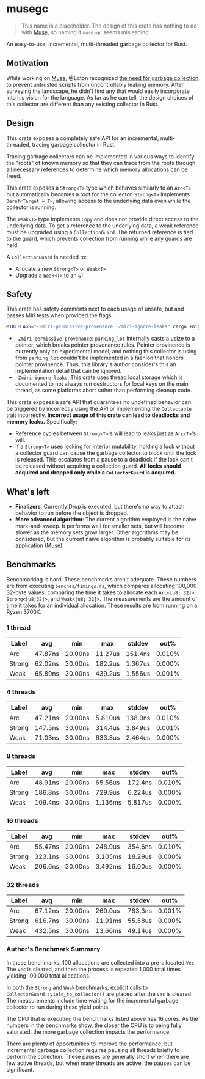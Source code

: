 # musegc

> This name is a placeholder. The design of this crate has nothing to do with
> [Muse][muse], so naming it `muse-gc` seems misleading.

An easy-to-use, incremental, multi-threaded garbage collector for Rust.

## Motivation

While working on [Muse][muse], @Ecton recognized [the need for garbage
collection][gc-issue] to prevent untrusted scripts from uncontrollably leaking
memory. After surveying the landscape, he didn't find any that would easily
incorporate into his vision for the language. As far as he can tell, the design
choices of this collector are different than any existing collector in Rust.

## Design

This crate exposes a completely safe API for an incremental, multi-threaded,
tracing garbage collector in Rust.

Tracing garbage collectors can be implemented in various ways to identify the
"roots" of known memory so that they can trace from the roots through all
necessary references to determine which memory allocations can be freed.

This crate exposes a `Strong<T>` type which behaves similarly to an `Arc<T>` but
automatically becomes a root for the collector. `Strong<T>` implements
`Deref<Target = T>`, allowing access to the underlying data even while the
collector is running.

The `Weak<T>` type implements `Copy` and does not provide direct access to the
underlying data. To get a reference to the underlying data, a weak reference
must be upgraded using a `CollectionGuard`. The returned reference is tied to
the guard, which prevents collection from running while any guards are held.

A `CollectionGuard` is needed to:

- Allocate a new `Strong<T>` or `Weak<T>`
- Upgrade a `Weak<T>` to an `&T`

## Safety

This crate has safety comments next to each usage of unsafe, but and passes Miri
tests when provided the flags:

```sh
MIRIFLAGS="-Zmiri-permissive-provenance -Zmiri-ignore-leaks" cargo +nightly miri test
```

- `-Zmiri-permissive-provenance`: `parking_lot` internally casts a usize to a
  pointer, which breaks pointer provenance rules. Pointer provinence is
  currently only an experimental model, and nothing this collector is using
  from `parking_lot` couldn't be implemented in a fashion that honors pointer
  provinence. Thus, this library's author consider's this an implementation
  detail that can be ignored.
- `-Zmiri-ignore-leaks`: This crate uses thread local storage which is
  documented to not always run destructors for local keys on the main thread, as
  some platforms abort rather than performing cleanup code.

This crate exposes a safe API that guarantees no undefined behavior can be
triggered by incorrectly using the API or implementing the `Collectable` trait
incorrectly. **Incorrect usage of this crate can lead to deadlocks and memory
leaks.** Specifically:

- Reference cycles between `Strong<T>`'s will lead to leaks just as `Arc<T>`'s
  will.
- If a `Strong<T>` uses locking for interior mutability, holding a lock without
  a collector guard can cause the garbage collector to block until the lock is
  released. This escalates from a pause to a deadlock if the lock can't be
  released without acquiring a collection guard. **All locks should acquired and
  dropped only while a `CollectorGuard` is acquired.**

## What's left

- **Finalizers**: Currently Drop is executed, but there's no way to attach
  behavior to run before the object is dropped.
- **More advanced algorithm**: The current algorithm employed is the naive
  mark-and-sweep. It performs well for smaller sets, but will become slower as
  the memory sets grow larger. Other algorithms may be considered, but the
  current naive algorithm is probably suitable for its application
  ([Muse][muse]).

## Benchmarks

Benchmarking is hard. These benchmarks aren't adequate. These numbers are from
executing `benches/timings.rs`, which compares allocating 100,000 32-byte values,
comparing the time it takes to allocate each `Arc<[u8; 32]>`, `Strong<[u8;32]>`,
and `Weak<[u8; 32]>`. The measurements are the amount of time it takes for an
individual allocation. These results are from running on a Ryzen 3700X.

### 1 thread

| Label  | avg     | min     | max     | stddev  | out%   |
|--------|---------|---------|---------|---------|--------|
| Arc    | 47.87ns | 20.00ns | 11.27us | 151.4ns | 0.010% |
| Strong | 62.02ns | 30.00ns | 182.2us | 1.367us | 0.000% |
| Weak   | 65.89ns | 30.00ns | 439.2us | 1.556us | 0.001% |

### 4 threads

| Label  | avg     | min     | max     | stddev  | out%   |
|--------|---------|---------|---------|---------|--------|
| Arc    | 47.21ns | 20.00ns | 5.810us | 138.0ns | 0.010% |
| Strong | 147.5ns | 30.00ns | 314.4us | 3.849us | 0.001% |
| Weak   | 71.03ns | 30.00ns | 633.3us | 2.464us | 0.000% |

### 8 threads

| Label  | avg     | min     | max     | stddev  | out%   |
|--------|---------|---------|---------|---------|--------|
| Arc    | 48.91ns | 20.00ns | 65.56us | 172.4ns | 0.010% |
| Strong | 186.8ns | 30.00ns | 729.9us | 6.224us | 0.000% |
| Weak   | 109.4ns | 30.00ns | 1.136ms | 5.817us | 0.000% |

### 16 threads

| Label  | avg     | min     | max     | stddev  | out%   |
|--------|---------|---------|---------|---------|--------|
| Arc    | 55.47ns | 20.00ns | 248.9us | 354.6ns | 0.010% |
| Strong | 323.1ns | 30.00ns | 3.105ms | 18.29us | 0.000% |
| Weak   | 206.6ns | 30.00ns | 3.492ms | 16.00us | 0.000% |

### 32 threads

| Label  | avg     | min     | max     | stddev  | out%   |
|--------|---------|---------|---------|---------|--------|
| Arc    | 67.12ns | 20.00ns | 260.0us | 783.3ns | 0.001% |
| Strong | 616.7ns | 30.00ns | 11.91ms | 55.58us | 0.000% |
| Weak   | 432.5ns | 30.00ns | 13.66ms | 49.14us | 0.000% |

### Author's Benchmark Summary

In these benchmarks, 100 allocations are collected into a pre-allocated `Vec`.
The `Vec` is cleared, and then the process is repeated 1,000 total times
yielding 100,000 total allocations.

In both the `Strong` and `Weak` benchmarks, explicit calls to
`CollectorGuard::yield_to_collector()` are placed after the `Vec` is cleared.
The measurements include time waiting for the incremental garbage collector to
run during these yield points.

The CPU that is executing the benchmarks listed above has 16 cores. As the
numbers in the benchmarks show, the closer the CPU is to being fully saturated,
the more garbage collection impacts the performance.

There are plenty of opportunities to improve the performance, but incremental
garbage collection requires pausing all threads briefly to perform the
collection. These pauses are generally short when there are few active threads,
but when many threads are active, the pauses can be significant.

[muse]: https://github.com/khonsulabs/muse
[gc-issue]: https://github.com/khonsulabs/muse/issues/4
